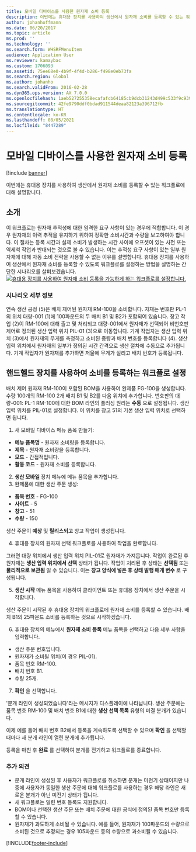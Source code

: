```yaml
---
title: 모바일 디바이스를 사용한 원자재 소비 등록
description: 이번에는 휴대용 장치를 사용하여 생산에서 원자재 소비를 등록할 수 있는 워크플로에 대해 설명합니다.
author: johanhoffmann
ms.date: 06/20/2017
ms.topic: article
ms.prod: ''
ms.technology: ''
ms.search.form: WHSRFMenuItem
audience: Application User
ms.reviewer: kamaybac
ms.custom: 1706093
ms.assetid: 75ee68e0-4b9f-4f4d-b286-f498e0eb73fa
ms.search.region: Global
ms.author: johanho
ms.search.validFrom: 2016-02-28
ms.dyn365.ops.version: AX 7.0.0
ms.openlocfilehash: 1aeb527255358ecafafcb64185cb9dcb31243d499c533f9c9390d79658534e3c
ms.sourcegitcommit: 42fe9790ddf0bdad911544deaa82123a396712fb
ms.translationtype: HT
ms.contentlocale: ko-KR
ms.lasthandoff: 08/05/2021
ms.locfileid: "8447289"
---
```

# <a name="register-material-consumption-using-a-mobile-device"></a>모바일 디바이스를 사용한 원자재 소비 등록

[!include [banner](../includes/banner.md)]

이번에는 휴대용 장치를 사용하여 생산에서 원자재 소비를 등록할 수 있는 워크플로에 대해 설명합니다.

## <a name="introduction"></a>소개

이 워크플로는 원자재 추적성에 대한 엄격한 요구 사항이 있는 경우에 적합합니다. 이 경우 원자재의 이력 추적을 유지하기 위하여 정확한 소비시간과 수량을 보고하여야 합니다. 이 절차는 등록 시간과 실제 소비가 발생하는 시간 사이에 오프셋이 있는 사전 또는 역세척 작업과 반대되는 것으로 볼 수 있습니다. 이는 추적성 요구 사항이 있는 일부 원자재에 대해 자동 소비 전략을 사용할 수 없는 이유를 설명합니다. 휴대용 장치를 사용하여 생산에서 원자재 소비를 등록할 수 있도록 워크플로를 설정하는 방법을 설명하는 간단한 시나리오를 살펴보겠습니다. [![휴대용 장치를 사용하여 원자재 소비 등록을 가능하게 하는 워크플로를 설정합니다.](./media/scenario3.png)](./media/scenario3.png)

### <a name="scenario-details"></a>시나리오 세부 정보

연속 생산 공정 (5)은 배치 제어된 원자재 RM-100을 소비합니다. 자재는 번호판 PL-1의 위치 대량-001 (1)에 100파운드의 두 배치 B1 및 B2가 포함되어 있습니다. 창고 작업 (2)이 RM-100에 대해 출고 및 처리되고 대량-001에서 원자재가 선택되어 비번호판 제어로 정의된 생산 입력 위치 PIL-01 (3)으로 이동합니다. 기계 작업자는 생산 입력 위치 (3)에서 원자재의 무게를 측정하고 소비된 중량과 배치 번호를 등록합니다 (4). 생산 입력 위치에서 원자재의 일부가 정의된 시간 간격으로 생산 절차에 수동으로 추가됩니다. 기계 작업자가 원자재를 추가하면 저울에 무게가 실리고 배치 번호가 등록됩니다.

## <a name="set-up-the-workflow-to-register-consumption-using-a-handheld-device"></a>핸드헬드 장치를 사용하여 소비를 등록하는 워크플로 설정
배치 제어 원자재 RM-100이 포함된 BOM을 사용하여 완제품 FG-100을 생성합니다. 수량 100개의 RM-100 2개 배치 B1 및 B2를 다음 위치에 추가합니다. 번호판의 대량-001: PL-1 RM-100에 대한 BOM 라인의 플러싱 원리는 **수동** 으로 설정됩니다. 생산 입력 위치를 PIL-01로 설정합니다. 이 위치를 창고 51의 기본 생산 입력 위치로 선택하면 됩니다.

1.  새 모바일 디바이스 메뉴 품목 만들기: 

-    **메뉴 품목명** - 원자재 소비량을 등록합니다. 
-    **제목** - 원자재 소비량을 등록합니다. 
-    **모드** - 간접적입니다. 
-    **활동 코드** - 원자재 소비를 등록합니다.

2.  **생산 모바일** 장치 메뉴에 메뉴 품목을 추가합니다.
3.  완제품에 대한 생산 주문 생성: 

-    **품목 번호** - FG-100 
-    **사이트** - 5 
-    **창고** - 51 
-    **수량** - 150

생산 주문이 **예상** 및 **릴리스되고** 창고 작업이 생성됩니다.

4.  휴대용 장치의 원자재 선택 워크플로를 사용하여 작업을 완료합니다.

그러면 대량 위치에서 생산 입력 위치 PIL-01로 원자재가 가져옵니다. 작업이 완료된 후 원자재는 **생산 입력 위치에서 선택** 상태가 됩니다. 작업이 처리된 후 상태는 **선택됨** 또는 **물리적으로 보관됨** 일 수 있습니다. 이는 **창고 양식에 넣은 후 상태 발행 매개 변수** 로 구성됩니다.

5.  **생산 시작** 메뉴 품목을 사용하여 클라이언트 또는 휴대용 장치에서 생산 주문을 시작합니다.

생산 주문이 시작된 후 휴대용 장치의 워크플로에 원자재 소비를 등록할 수 있습니다. 배치 B1의 25파운드 소비를 등록하는 것으로 시작하겠습니다.

6.  휴대용 장치의 메뉴에서 **원자재 소비** **등록** 메뉴 품목을 선택하고 다음 세부 사항을 입력합니다. 

-    생산 주문 번호입니다. 
-    원자재가 소비될 위치(이 경우 PIL-01). 
-    품목 번호 RM-100. 
-    배치 번호 B1. 
-    수량 25개.

7.  **확인** 을 선택합니다.

'분개 라인이 생성되었습니다'라는 메시지가 디스플레이에 나타납니다. 생산 주문에는 품목 번호 RM-100 및 배치 번호 B1에 대한 **생산 선택 목록** 유형의 미결 분개가 있습니다. 

이제 예를 들어 배치 번호 B2에서 등록을 계속하도록 선택할 수 있으며 **확인** 을 선택할 때마다 새 분개 라인이 열린 분개에 추가됩니다. 

등록을 마친 후 **완료** 를 선택하여 분개를 전기하고 워크플로를 종료합니다.

### <a name="additional-comments"></a>추가 의견 

-   분개 라인이 생성된 후 사용자가 워크플로를 취소하면 분개는 미전기 상태이지만 나중에 사용자가 동일한 생산 주문에 대해 워크플로를 사용하는 경우 해당 라인은 새로운 분개가 아닌 미전기 상태가 됩니다.
-   새 워크플로는 일련 번호 등록도 지원합니다.
-   BOM이나 선택한 생산 주문 또는 배치 주문에 대한 공식에 정의된 품목 번호만 등록할 수 있습니다.
-   원자재가 과도하게 소비될 수 있습니다. 예를 들어, 원자재가 100파운드의 수량으로 소비된 것으로 추정되는 경우 105파운드 등의 수량으로 과소비될 수 있습니다.




[!INCLUDE[footer-include](../../includes/footer-banner.md)]